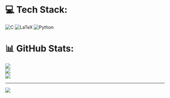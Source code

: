 
# 💻 Tech Stack:
![C](https://img.shields.io/badge/c-%2300599C.svg?style=for-the-badge&logo=c&logoColor=white) ![LaTeX](https://img.shields.io/badge/latex-%23008080.svg?style=for-the-badge&logo=latex&logoColor=white) ![Python](https://img.shields.io/badge/python-3670A0?style=for-the-badge&logo=python&logoColor=ffdd54)
# 📊 GitHub Stats:
![](https://github-readme-stats.vercel.app/api?username=NATHANNETZEL&theme=midnight-purple&hide_border=false&include_all_commits=true&count_private=true)<br/>
![](https://github-readme-streak-stats.herokuapp.com/?user=NATHANNETZEL&theme=midnight-purple&hide_border=false)<br/>
![](https://github-readme-stats.vercel.app/api/top-langs/?username=NATHANNETZEL&theme=midnight-purple&hide_border=false&include_all_commits=true&count_private=true&layout=compact)

---
[![](https://visitcount.itsvg.in/api?id=NATHANNETZEL&icon=5&color=12)](https://visitcount.itsvg.in)

<!-- Proudly created with GPRM ( https://gprm.itsvg.in ) -->